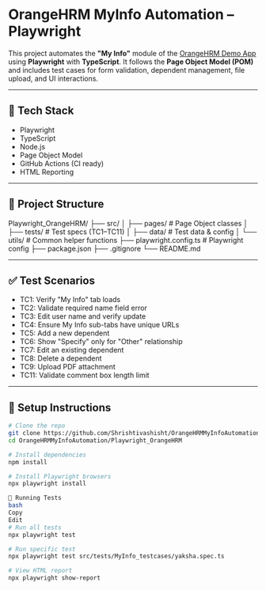 # OrangeHRM MyInfo Automation – Playwright

This project automates the **"My Info"** module of the [OrangeHRM Demo App](https://opensource-demo.orangehrmlive.com/) using **Playwright** with **TypeScript**. It follows the **Page Object Model (POM)** and includes test cases for form validation, dependent management, file upload, and UI interactions.

---

## 🔧 Tech Stack

- Playwright
- TypeScript
- Node.js
- Page Object Model
- GitHub Actions (CI ready)
- HTML Reporting

---

## 📁 Project Structure

Playwright_OrangeHRM/
├── src/
│ ├── pages/ # Page Object classes
│ ├── tests/ # Test specs (TC1–TC11)
│ ├── data/ # Test data & config
│ └── utils/ # Common helper functions
├── playwright.config.ts # Playwright config
├── package.json
├── .gitignore
└── README.md


---

## ✅ Test Scenarios

- TC1: Verify "My Info" tab loads
- TC2: Validate required name field error
- TC3: Edit user name and verify update
- TC4: Ensure My Info sub-tabs have unique URLs
- TC5: Add a new dependent
- TC6: Show "Specify" only for "Other" relationship
- TC7: Edit an existing dependent
- TC8: Delete a dependent
- TC9: Upload PDF attachment
- TC11: Validate comment box length limit

---

## 🔌 Setup Instructions

```bash
# Clone the repo
git clone https://github.com/Shrishtivashisht/OrangeHRMMyInfoAutomation.git
cd OrangeHRMMyInfoAutomation/Playwright_OrangeHRM

# Install dependencies
npm install

# Install Playwright browsers
npx playwright install

🧪 Running Tests
bash
Copy
Edit
# Run all tests
npx playwright test

# Run specific test
npx playwright test src/tests/MyInfo_testcases/yaksha.spec.ts

# View HTML report
npx playwright show-report
